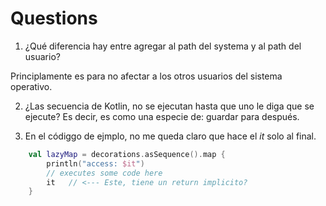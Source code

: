 # Questions

1. ¿Qué diferencia hay entre agregar al path del systema y al path del usuario?

Principlamente es para no afectar a los otros usuarios del sistema operativo.


2. ¿Las secuencia de Kotlin, no se ejecutan hasta que uno le diga que se ejecute? Es decir, es como una especie de: guardar para después.

3. En el códiggo de ejmplo, no me queda claro que hace el _it_ solo al final. 

```kotlin
    val lazyMap = decorations.asSequence().map {
        println("access: $it")
        // executes some code here
        it   // <--- Este, tiene un return implicito?
    }
```
